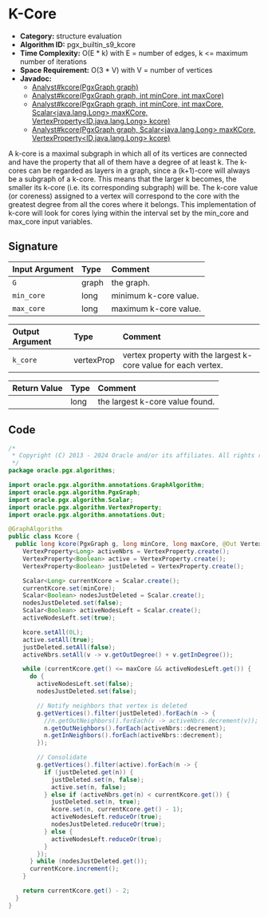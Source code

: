 # K-Core

- **Category:** structure evaluation
- **Algorithm ID:** pgx_builtin_s9_kcore
- **Time Complexity:** O(E * k) with E = number of edges, k <= maximum number of iterations
- **Space Requirement:** O(3 * V) with V = number of vertices
- **Javadoc:** 
  - [Analyst#kcore(PgxGraph graph)](https://docs.oracle.com/en/database/oracle/property-graph/24.3/spgjv/oracle/pgx/api/Analyst.html#kcore_oracle_pgx_api_PgxGraph_)
  - [Analyst#kcore(PgxGraph graph, int minCore, int maxCore)](https://docs.oracle.com/en/database/oracle/property-graph/24.3/spgjv/oracle/pgx/api/Analyst.html#kcore_oracle_pgx_api_PgxGraph_int_int_)
  - [Analyst#kcore(PgxGraph graph, int minCore, int maxCore, Scalar<java.lang.Long> maxKCore, VertexProperty<ID,java.lang.Long> kcore)](https://docs.oracle.com/en/database/oracle/property-graph/24.3/spgjv/oracle/pgx/api/Analyst.html#kcore_oracle_pgx_api_PgxGraph_int_int_oracle_pgx_api_Scalar_oracle_pgx_api_VertexProperty_)
  - [Analyst#kcore(PgxGraph graph, Scalar<java.lang.Long> maxKCore, VertexProperty<ID,java.lang.Long> kcore)](https://docs.oracle.com/en/database/oracle/property-graph/24.3/spgjv/oracle/pgx/api/Analyst.html#kcore_oracle_pgx_api_PgxGraph_oracle_pgx_api_Scalar_oracle_pgx_api_VertexProperty_)

A k-core is a maximal subgraph in which all of its vertices are connected and have the property that all of them have a degree of at least k. The k-cores can be regarded as layers in a graph, since a (k+1)-core will always be a subgraph of a k-core. This means that the larger k becomes, the smaller its k-core (i.e. its corresponding subgraph) will be. The k-core value (or coreness) assigned to a vertex will correspond to the core with the greatest degree from all the cores where it belongs. This implementation of k-core will look for cores lying within the interval set by the min_core and max_core input variables.


## Signature

| Input Argument | Type | Comment |
| :--- | :--- | :--- |
| `G` | graph | the graph. |
| `min_core` | long | minimum k-core value. |
| `max_core` | long | maximum k-core value. |

| Output Argument | Type | Comment |
| :--- | :--- | :--- |
| `k_core` | vertexProp<long> | vertex property with the largest k-core value for each vertex. |

| Return Value | Type | Comment |
| :--- | :--- | :--- |
| | long | the largest k-core value found. |

## Code

```java
/*
 * Copyright (C) 2013 - 2024 Oracle and/or its affiliates. All rights reserved.
 */
package oracle.pgx.algorithms;

import oracle.pgx.algorithm.annotations.GraphAlgorithm;
import oracle.pgx.algorithm.PgxGraph;
import oracle.pgx.algorithm.Scalar;
import oracle.pgx.algorithm.VertexProperty;
import oracle.pgx.algorithm.annotations.Out;

@GraphAlgorithm
public class Kcore {
  public long kcore(PgxGraph g, long minCore, long maxCore, @Out VertexProperty<Long> kcore) {
    VertexProperty<Long> activeNbrs = VertexProperty.create();
    VertexProperty<Boolean> active = VertexProperty.create();
    VertexProperty<Boolean> justDeleted = VertexProperty.create();

    Scalar<Long> currentKcore = Scalar.create();
    currentKcore.set(minCore);
    Scalar<Boolean> nodesJustDeleted = Scalar.create();
    nodesJustDeleted.set(false);
    Scalar<Boolean> activeNodesLeft = Scalar.create();
    activeNodesLeft.set(true);

    kcore.setAll(0L);
    active.setAll(true);
    justDeleted.setAll(false);
    activeNbrs.setAll(v -> v.getOutDegree() + v.getInDegree());

    while (currentKcore.get() <= maxCore && activeNodesLeft.get()) {
      do {
        activeNodesLeft.set(false);
        nodesJustDeleted.set(false);

        // Notify neighbors that vertex is deleted
        g.getVertices().filter(justDeleted).forEach(n -> {
          //n.getOutNeighbors().forEach(v -> activeNbrs.decrement(v));
          n.getOutNeighbors().forEach(activeNbrs::decrement);
          n.getInNeighbors().forEach(activeNbrs::decrement);
        });

        // Consolidate
        g.getVertices().filter(active).forEach(n -> {
          if (justDeleted.get(n)) {
            justDeleted.set(n, false);
            active.set(n, false);
          } else if (activeNbrs.get(n) < currentKcore.get()) {
            justDeleted.set(n, true);
            kcore.set(n, currentKcore.get() - 1);
            activeNodesLeft.reduceOr(true);
            nodesJustDeleted.reduceOr(true);
          } else {
            activeNodesLeft.reduceOr(true);
          }
        });
      } while (nodesJustDeleted.get());
      currentKcore.increment();
    }

    return currentKcore.get() - 2;
  }
}
```
